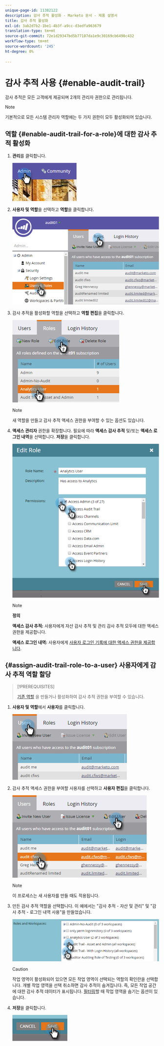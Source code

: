 ```yaml
---
unique-page-id: 11382122
description: 감사 추적 활성화 - Marketo 문서 - 제품 설명서
title: 감사 추적 활성화
exl-id: 3ab2d7b2-1be1-4b3f-a9cc-d3edfa963679
translation-type: tm+mt
source-git-commit: 72e1d29347bd5b77107da1e9c30169cb6490c432
workflow-type: tm+mt
source-wordcount: '245'
ht-degree: 0%

---
```


# 감사 추적 사용 {#enable-audit-trail}

감사 추적은 모든 고객에게 제공되며 2개의 관리자 권한으로 관리됩니다.

>[!NOTE]
>
>기본적으로 모든 시스템 관리자 역할에는 두 가지 권한이 모두 활성화되어 있습니다.

## 역할 {#enable-audit-trail-for-a-role}에 대한 감사 추적 활성화

1. **관리**&#x200B;를 클릭합니다.

   ![](assets/one-2.png)

1. **사용자 및 역할**&#x200B;을 선택하고 **역할**&#x200B;을 클릭합니다.

   ![](assets/two-2.png)

1. 감사 추적을 활성화할 역할을 선택하고 **역할 편집**&#x200B;을 클릭합니다.

   ![](assets/three-1.png)

   >[!NOTE]
   >
   >새 역할을 만들고 감사 추적 액세스 권한을 부여할 수 있는 옵션도 있습니다.

1. **액세스 관리자** 권한을 확장합니다. 필요에 따라 **액세스 감사 추적** 및/또는 **액세스 로그인 내역**&#x200B;을 선택합니다. **저장**&#x200B;을 클릭합니다.

   ![](assets/four-1.png)

   >[!NOTE]
   >
   >**정의**
   >
   >**액세스 감사 추적:** 사용자에게 자산 감사 추적 및 관리 감사 추적 모두에 대한 액세스 권한을 제공합니다.
   >
   >**액세스 로그인 내역:** 사용자에게  [사용자 로그인 기록에 대한 액세스 권한을 제공합니다](/help/marketo/product-docs/administration/audit-trail/user-login-history.md).

## {#assign-audit-trail-role-to-a-user} 사용자에게 감사 추적 역할 할당

>[!PREREQUISITES]
>
>[기존 역할](/help/marketo/product-docs/administration/users-and-roles/create-delete-edit-and-change-a-user-role.md#create-a-role) 을  [](#enable-audit-trail) 만들거나 활성화하여 감사 추적 권한을 부여할 수 있습니다.

1. **사용자 및 역할**&#x200B;에서 **사용자**&#x200B;를 클릭합니다.

   ![](assets/five-1.png)

1. 감사 추적 액세스 권한을 부여할 사용자를 선택하고 **사용자 편집**&#x200B;을 클릭합니다.

   ![](assets/six-1.png)

   >[!NOTE]
   >
   >이 프로세스는 새 사용자를 만들 때도 적용됩니다.

1. 만든 감사 추적 역할을 선택합니다. 이 예에서는 &quot;감사 추적 - 자산 및 관리&quot; 및 &quot;감사 추적 - 로그인 내역 사용&quot;을 만들었습니다.

   ![](assets/seven-1.png)

   >[!CAUTION]
   >
   >작업 영역이 활성화되어 있으면 모든 작업 영역이 선택되는 역할의 확인란을 선택합니다. 개별 작업 영역을 선택 취소하면 감사 추적이 숨겨집니다. 즉, 모든 작업 공간에 대한 감사 추적 데이터가 표시됩니다. [필터링](/help/marketo/product-docs/administration/audit-trail/filtering-in-audit-trail.md)할 때 작업 영역을 숨기는 옵션이 있습니다.

1. **저장**&#x200B;을 클릭합니다.

   ![](assets/eight-1.png)
